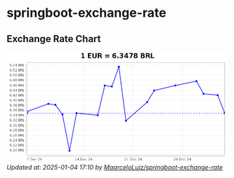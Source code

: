 # springboot-exchange-rate

<!-- EXCHANGE-RATE-START -->
## Exchange Rate Chart

![Exchange Rate Chart](charts/chart.png)*Updated at: 2025-01-04 17:10 by [MaarceloLuiz/springboot-exchange-rate](https://github.com/MaarceloLuiz/springboot-exchange-rate)*


<!-- EXCHANGE-RATE-END -->